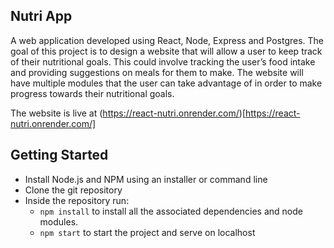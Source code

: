 ## Nutri App

A web application developed using React, Node, Express and Postgres. The goal of this project is to design a website that will allow a user to keep track of their nutritional goals. 
This could involve tracking the user’s food intake and providing suggestions on meals for them to make. The website will have multiple modules that the user can take advantage of in order to make progress towards their nutritional goals.

The website is live at (https://react-nutri.onrender.com/)[https://react-nutri.onrender.com/]

## Getting Started
- Install Node.js and NPM using an installer or command line
- Clone the git repository
- Inside the repository run:
  -  `npm install` to install all the associated dependencies and node modules.
  -  `npm start` to start the project and serve on localhost
